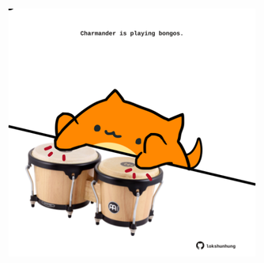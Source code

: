 <!-- built at 02/09/2024, 04:00:38 UTC -->
<p align="center">
  <img width="500" height="500" src="./ReadmeImage.svg">
</p>
